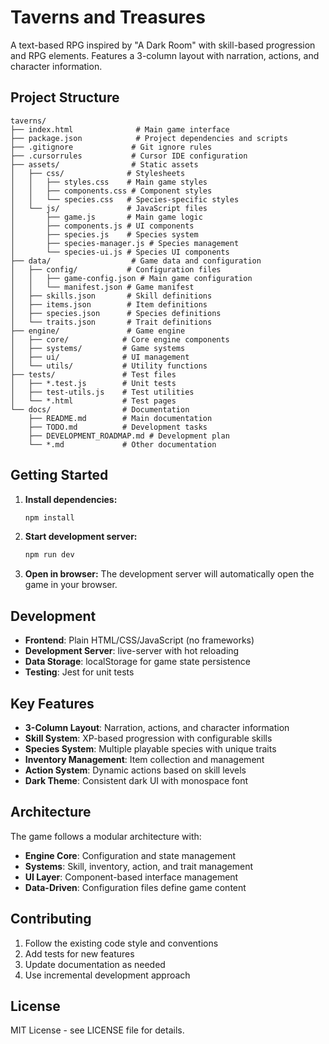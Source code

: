 # Taverns and Treasures

A text-based RPG inspired by "A Dark Room" with skill-based progression and RPG elements. Features a 3-column layout with narration, actions, and character information.

## Project Structure

```
taverns/
├── index.html              # Main game interface
├── package.json            # Project dependencies and scripts
├── .gitignore             # Git ignore rules
├── .cursorrules           # Cursor IDE configuration
├── assets/                # Static assets
│   ├── css/              # Stylesheets
│   │   ├── styles.css    # Main game styles
│   │   ├── components.css # Component styles
│   │   └── species.css   # Species-specific styles
│   └── js/               # JavaScript files
│       ├── game.js       # Main game logic
│       ├── components.js # UI components
│       ├── species.js    # Species system
│       ├── species-manager.js # Species management
│       └── species-ui.js # Species UI components
├── data/                  # Game data and configuration
│   ├── config/           # Configuration files
│   │   ├── game-config.json # Main game configuration
│   │   └── manifest.json # Game manifest
│   ├── skills.json       # Skill definitions
│   ├── items.json        # Item definitions
│   ├── species.json      # Species definitions
│   └── traits.json       # Trait definitions
├── engine/               # Game engine
│   ├── core/            # Core engine components
│   ├── systems/         # Game systems
│   ├── ui/              # UI management
│   └── utils/           # Utility functions
├── tests/               # Test files
│   ├── *.test.js        # Unit tests
│   ├── test-utils.js    # Test utilities
│   └── *.html           # Test pages
└── docs/                # Documentation
    ├── README.md        # Main documentation
    ├── TODO.md          # Development tasks
    ├── DEVELOPMENT_ROADMAP.md # Development plan
    └── *.md             # Other documentation
```

## Getting Started

1. **Install dependencies:**
   ```bash
   npm install
   ```

2. **Start development server:**
   ```bash
   npm run dev
   ```

3. **Open in browser:**
   The development server will automatically open the game in your browser.

## Development

- **Frontend**: Plain HTML/CSS/JavaScript (no frameworks)
- **Development Server**: live-server with hot reloading
- **Data Storage**: localStorage for game state persistence
- **Testing**: Jest for unit tests

## Key Features

- **3-Column Layout**: Narration, actions, and character information
- **Skill System**: XP-based progression with configurable skills
- **Species System**: Multiple playable species with unique traits
- **Inventory Management**: Item collection and management
- **Action System**: Dynamic actions based on skill levels
- **Dark Theme**: Consistent dark UI with monospace font

## Architecture

The game follows a modular architecture with:
- **Engine Core**: Configuration and state management
- **Systems**: Skill, inventory, action, and trait management
- **UI Layer**: Component-based interface management
- **Data-Driven**: Configuration files define game content

## Contributing

1. Follow the existing code style and conventions
2. Add tests for new features
3. Update documentation as needed
4. Use incremental development approach

## License

MIT License - see LICENSE file for details. 